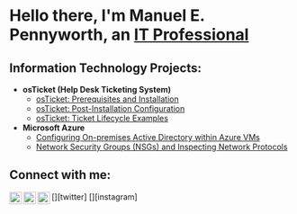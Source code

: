 <h1>Hello there, I'm Manuel E. Pennyworth, an <a href="https://linkedin.com/in/manuel-ethan-pennyworth">IT Professional</a></h1>

<h2> Information Technology Projects:</h2>

- <b>osTicket (Help Desk Ticketing System)</b>
  - [osTicket: Prerequisites and Installation](https://github.com/MEPennyworth/ostTicket-prerequisites)
  - [osTicket: Post-Installation Configuration](https://github.com/MEPennyworth/post-install-config)
  - [osTicket: Ticket Lifecycle Examples](https://github.com/MEPennyworth/ticket-lifecycle)
- <b>Microsoft Azure</b>
  - [Configuring On-premises Active Directory within Azure VMs](https://github.com/MEPennyworth/configure-ad)
  - [Network Security Groups (NSGs) and Inspecting Network Protocols](https://github.com/MEPennyworth/azure-network-protocols)

<h2>Connect with me:</h2>

[<img align="left" alt="Josh | Twitter" width="22px" src="https://cdn.jsdelivr.net/npm/simple-icons@v3/icons/twitter.svg" />][twitter]
[<img align="left" alt="Josh | LinkedIn" width="22px" src="https://cdn.jsdelivr.net/npm/simple-icons@v3/icons/linkedin.svg" />][linkedin]
[<img align="left" alt="Josh | Instagram" width="22px" src="https://cdn.jsdelivr.net/npm/simple-icons@v3/icons/instagram.svg" />][instagram]


[linkedin]: https://linkedin.com/in/manuel-ethan-pennyworth

<!--
**MEPennyworth/MEPennyworth** is a ✨ _special_ ✨ repository because its `README.md` (this file) appears on your GitHub profile.

Here are some ideas to get you started:

- 🔭 I’m currently working on ...
- 🌱 I’m currently learning ...
- 👯 I’m looking to collaborate on ...
- 🤔 I’m looking for help with ...
- 💬 Ask me about ...
- 📫 How to reach me: ...
- 😄 Pronouns: ...
- ⚡ Fun fact: ...
-->

